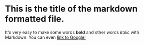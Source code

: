 # This is the title of the markdown formatted file.
<p>It's very easy to make some words <strong>bold</strong> and other words <em>italic</em> with Markdown.
You can even <a href="http://google.com">link to Google!</a></p>
